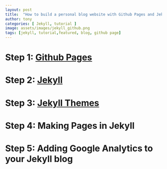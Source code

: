 ```yaml
---
layout: post
title:  "How to build a personal blog website with Github Pages and Jekyll in one hour"
author: tony
categories: [ Jekyll, tutorial ]
image: assets/images/jekyll_github.png
tags: [jekyll, tutorial,featured, blog, github page]
---
```

# Step 1: [Github Pages](https://pages.github.com/)

# Step 2: [Jekyll](https://jekyllrb.com/)

# Step 3: [Jekyll Themes](http://jekyllthemes.org/)

# Step 4: Making Pages in Jekyll

# Step 5: Adding Google Analytics to your Jekyll blog

